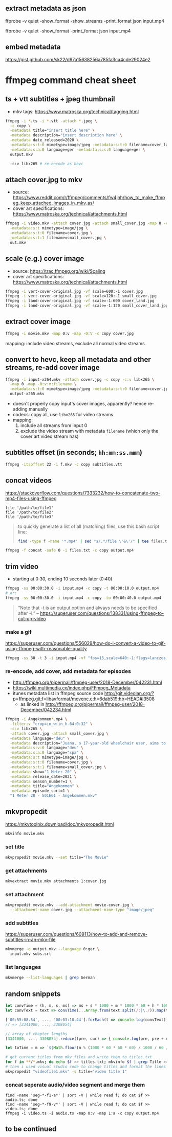

## extract metadata as json 

ffprobe -v quiet -show_format -show_streams -print_format json input.mp4


ffprobe -v quiet -show_format -print_format json input.mp4



##  embed metadata 




https://gist.github.com/sk22/d97a15638256a785fa3ca4cde29024e2


# ffmpeg command cheat sheet

<!--
################################################################################
-->

## ts + vtt subtitles + jpeg thumbnail

* mkv tags: https://www.matroska.org/technical/tagging.html

```bash
ffmpeg -i *.ts -i *.vtt -attach *.jpeg \
  -c copy \
  -metadata title="insert title here" \
  -metadata description="insert description here" \
  -metadata date_released=2020 \
  -metadata:s:t:0 mimetype=image/jpeg -metadata:s:t:0 filename=cover_land.jpg \
  -metadata:s:a:0 language=ger -metadata:s:s:0 language=ger \
  output.mkv
```
```bash
  -c:v libx265 # re-encode as hevc
```

## attach cover.jpg to mkv

* source: https://www.reddit.com/r/ffmpeg/comments/fw4jnh/how_to_make_ffmpeg_keep_attached_images_in_mkv_as/
* cover art specifications: https://www.matroska.org/technical/attachments.html

```bash
ffmpeg -i video.mkv -attach cover.jpg -attach small_cover.jpg -map 0 -c copy \
  -metadata:s:t mimetype=image/jpg \
  -metadata:s:t:0 filename=cover.jpg \
  -metadata:s:t:1 filename=small_cover.jpg \
  out.mkv
```

## scale (e.g.) cover image

* source: https://trac.ffmpeg.org/wiki/Scaling
* cover art specifications: https://www.matroska.org/technical/attachments.html

```bash
ffmpeg -i vert-cover-original.jpg -vf scale=600:-1 cover.jpg
ffmpeg -i vert-cover-original.jpg -vf scale=120:-1 small_cover.jpg
ffmpeg -i land-cover-original.jpg -vf scale=-1:600 cover_land.jpg
ffmpeg -i land-cover-original.jpg -vf scale=-1:120 small_cover_land.jpg
```

## extract cover image

```bash
ffmpeg -i movie.mkv -map 0:v -map -0:V -c copy cover.jpg
```

mapping: include video streams, exclude all normal video streams

## convert to hevc, keep all metadata and other streams, re-add cover image

```bash
ffmpeg -i input-x264.mkv -attach cover.jpg -c copy -c:v libx265 \
  -map 0 -map -0:v:m:filename \
  -metadata:s:t:0 mimetype=image/jpeg -metadata:s:t:0 filename=cover.jpg \
  output-x265.mkv
```

* doesn't properly copy input's cover images, apparently?
  hence re-adding manually
* codecs: copy all, use `libx265` for video streams
* mapping:
  1. include all streams from input 0
  2. exclude the video stream with metadata `filename`
     (which only the cover art video stream has)

## subtitles offset (in seconds; `hh:mm:ss.mmm`)

```bash
ffmpeg -itsoffset 22 -i f.mkv -c copy subtitles.vtt
```

## concat videos

https://stackoverflow.com/questions/7333232/how-to-concatenate-two-mp4-files-using-ffmpeg

```
file '/path/to/file1'
file '/path/to/file2'
file '/path/to/file3'
```

> to quickly generate a list of all (matching) files, use this bash script line:
> 
> ```bash
> find -type f -name '*.mp4' | sed "s/.*/file \'&\'/" | tee files.txt
> ```

```bash
ffmpeg -f concat -safe 0 -i files.txt -c copy output.mp4
```

## trim video

* starting at 0:30, ending 10 seconds later (0:40)

```bash
ffmpeg -ss 00:00:30.0 -i input.mp4 -c copy -t 00:00:10.0 output.mp4
# or:
ffmpeg -ss 00:00:30.0 -i input.mp4 -c copy -to 00:00:40.0 output.mp4
```

> “Note that -t is an output option and always needs to be specified after -i.”
> – https://superuser.com/questions/138331/using-ffmpeg-to-cut-up-video

### make a gif

https://superuser.com/questions/556029/how-do-i-convert-a-video-to-gif-using-ffmpeg-with-reasonable-quality

```bash
ffmpeg -ss 30 -t 3 -i input.mp4 -vf "fps=15,scale=640:-1:flags=lanczos,split[s0][s1];[s0]palettegen[p];[s1][p]paletteuse" -loop 0 output.gif
```

### re-encode, add cover, add metadata for episodes

* http://ffmpeg.org/pipermail/ffmpeg-user/2018-December/042231.html
* https://wiki.multimedia.cx/index.php/FFmpeg_Metadata
* itunes metadata list in ffmpeg source code http://git.videolan.org/?p=ffmpeg.git;f=libavformat/movenc.c;h=6dab519;hb=HEAD#l3508
  * as linked in http://ffmpeg.org/pipermail/ffmpeg-user/2018-December/042234.html

```bash
ffmpeg -i Angekommen*.mp4 \
  -filter:v "crop=in_w:in_h-64:0:32" \
  -c:v libx265 \
  -attach cover.jpg -attach small_cover.jpg \
  -metadata language="deu" \
  -metadata description="Juana, a 17-year-old wheelchair user, aims to explore her sexuality but is ashamed of her body. Trying to find her place in a new high school, she will go through failure, friendship, fear and politics until she builds her own pride." \
  -metadata:s:v:0 language="deu" \
  -metadata:s:a:0 language="spa" \
  -metadata:s:t mimetype=image/jpg \
  -metadata:s:t:0 filename=cover.jpg \
  -metadata:s:t:1 filename=small_cover.jpg \
  -metadata show="1 Meter 20" \
  -metadata release_date=2021 \
  -metadata season_number=1 \
  -metadata title="Angekommen" \
  -metadata episode_sort=1 \
  "1 Meter 20 - S01E01 - Angekommen.mkv"
```

## mkvpropedit

https://mkvtoolnix.download/doc/mkvpropedit.html

```bash
mkvinfo movie.mkv
```

### set title

```bash
mkvpropedit movie.mkv --set title="The Movie"
```

### get attachments

```bash
mkvextract movie.mkv attachments 1:cover.jpg
```

### set attachment

```bash
mkvpropedit movie.mkv --add-attachment movie-cover.jpg \
  --attachment-name cover.jpg --attachment-mime-type "image/jpeg"
```

### add subtitles

https://superuser.com/questions/609113/how-to-add-and-remove-subtitles-in-an-mkv-file

```bash
mkvmerge -o output.mkv --language 0:ger \
  input.mkv subs.srt
```

### list languages

```bash
mkvmerge --list-languages | grep German
```

## random snippets

```js
let convTime = (h, m, s, ms) => ms + s * 1000 + m * 1000 * 60 + h * 1000 * 60 * 60
let convText = text => convTime(...Array.from(text.split(/:|\./)).map(t => Number(t)))

['00:55:08.54', ..., '00:03:10.44'].forEach(t => console.log(convText))
// => [3341000, ..., 3308054]

// array of chapter lengths
[3341000, ..., 3308054].reduce((pre, cur) => { console.log(pre, pre + cur - 1); return pre + cur }, 0)

let toTime = m => `${Math.floor(m % (1000 * 60 * 60 * 60) / 1000 / 60 / 60)}:${Math.floor(m % (1000 * 60 * 60) / 1000 / 60)}:${Math.floor(m % (1000 * 60) / 1000)}.${m % 1000}`
```

```bash
# get current titles from mkv files and write them to titles.txt
for f in **/*.mkv; do echo $f >> titles.txt; mkvinfo $f | grep Title >> titles.txt; done
# then i used visual studio code to change titles and format the lines to form this command:
mkvpropedit "videofile1.mkv" -s title="video title 1"
```

### concat seperate audio/video segment and merge them

```
find -name 'seg-*-f1-a*' | sort -V | while read f; do cat $f >> audio.ts; done
find -name 'seg-*-f9-v*' | sort -V | while read f; do cat $f >> video.ts; done
ffmpeg -i video.ts -i audio.ts -map 0:v -map 1:a -c copy output.mp4
```

## to be continued